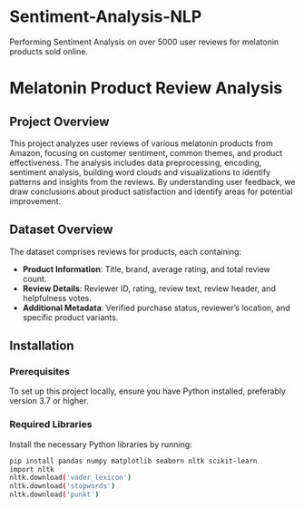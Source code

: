 # Sentiment-Analysis-NLP
Performing Sentiment Analysis on over 5000 user reviews for melatonin products sold online. 

# Melatonin Product Review Analysis

## Project Overview

This project analyzes user reviews of various melatonin products from Amazon, focusing on customer sentiment, common themes, and product effectiveness. The analysis includes data preprocessing, encoding, sentiment analysis, building word clouds and visualizations to identify patterns and insights from the reviews. By understanding user feedback, we draw conclusions about product satisfaction and identify areas for potential improvement.

## Dataset Overview

The dataset comprises reviews for products, each containing:
- **Product Information**: Title, brand, average rating, and total review count.
- **Review Details**: Reviewer ID, rating, review text, review header, and helpfulness votes.
- **Additional Metadata**: Verified purchase status, reviewer’s location, and specific product variants.

## Installation

### Prerequisites
To set up this project locally, ensure you have Python installed, preferably version 3.7 or higher.

### Required Libraries
Install the necessary Python libraries by running:

```bash
pip install pandas numpy matplotlib seaborn nltk scikit-learn
import nltk
nltk.download('vader_lexicon')
nltk.download('stopwords')
nltk.download('punkt')

